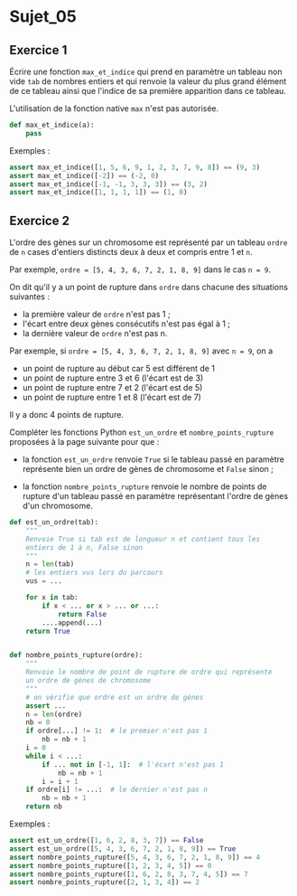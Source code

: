 # Sujet_05
## Exercice 1

Écrire une fonction `max_et_indice` qui prend en paramètre un tableau non vide `tab` de
nombres entiers et qui renvoie la valeur du plus grand élément de ce tableau ainsi que
l'indice de sa première apparition dans ce tableau.

L'utilisation de la fonction native `max` n'est pas autorisée.

```python
def max_et_indice(a):
    pass
```

Exemples :

```python
assert max_et_indice([1, 5, 6, 9, 1, 2, 3, 7, 9, 8]) == (9, 3)
assert max_et_indice([-2]) == (-2, 0)
assert max_et_indice([-1, -1, 3, 3, 3]) == (3, 2)
assert max_et_indice([1, 1, 1, 1]) == (1, 0)
```

## Exercice 2

L'ordre des gènes sur un chromosome est représenté par un tableau `ordre` de `n` cases
d'entiers distincts deux à deux et compris entre 1 et `n`.

Par exemple, `ordre = [5, 4, 3, 6, 7, 2, 1, 8, 9]` dans le cas `n = 9`.

On dit qu'il y a un point de rupture dans `ordre` dans chacune des situations suivantes :

- la première valeur de `ordre` n'est pas 1 ;
- l'écart entre deux gènes consécutifs n'est pas égal à 1 ;
- la dernière valeur de `ordre` n'est pas n.

Par exemple, si `ordre = [5, 4, 3, 6, 7, 2, 1, 8, 9]` avec `n = 9`, on a

- un point de rupture au début car 5 est différent de 1
- un point de rupture entre 3 et 6 (l'écart est de 3)
- un point de rupture entre 7 et 2 (l'écart est de 5)
- un point de rupture entre 1 et 8 (l'écart est de 7)

Il y a donc 4 points de rupture.

Compléter les fonctions Python `est_un_ordre` et `nombre_points_rupture`
proposées à la page suivante pour que :


- la fonction `est_un_ordre` renvoie `True` si le tableau passé en paramètre représente bien un ordre de gènes de chromosome et `False` sinon ;

- la fonction `nombre_points_rupture` renvoie le nombre de points de rupture d'un tableau passé en paramètre représentant l'ordre de gènes d'un chromosome.

```python
def est_un_ordre(tab):
    """
    Renvoie True si tab est de longueur n et contient tous les
    entiers de 1 à n, False sinon
    """
    n = len(tab)
    # les entiers vus lors du parcours
    vus = ...

    for x in tab:
        if x < ... or x > ... or ...:
            return False
        ....append(...)
    return True


def nombre_points_rupture(ordre):
    """
    Renvoie le nombre de point de rupture de ordre qui représente
    un ordre de gènes de chromosome
    """
    # on vérifie que ordre est un ordre de gènes
    assert ...
    n = len(ordre)
    nb = 0
    if ordre[...] != 1:  # le premier n'est pas 1
        nb = nb + 1
    i = 0
    while i < ...:
        if ... not in [-1, 1]:  # l'écart n'est pas 1
            nb = nb + 1
        i = i + 1
    if ordre[i] != ...:  # le dernier n'est pas n
        nb = nb + 1
    return nb
```

Exemples :

```python
assert est_un_ordre([1, 6, 2, 8, 3, 7]) == False
assert est_un_ordre([5, 4, 3, 6, 7, 2, 1, 8, 9]) == True
assert nombre_points_rupture([5, 4, 3, 6, 7, 2, 1, 8, 9]) == 4
assert nombre_points_rupture([1, 2, 3, 4, 5]) == 0
assert nombre_points_rupture([1, 6, 2, 8, 3, 7, 4, 5]) == 7
assert nombre_points_rupture([2, 1, 3, 4]) == 2
```

